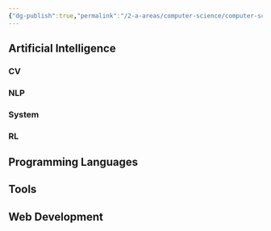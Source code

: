 ```yaml
---
{"dg-publish":true,"permalink":"/2-a-areas/computer-science/computer-science/","noteIcon":"1"}
---
```



## Artificial Intelligence

### CV

### NLP

### System

### RL



## Programming Languages

## Tools

## Web Development
